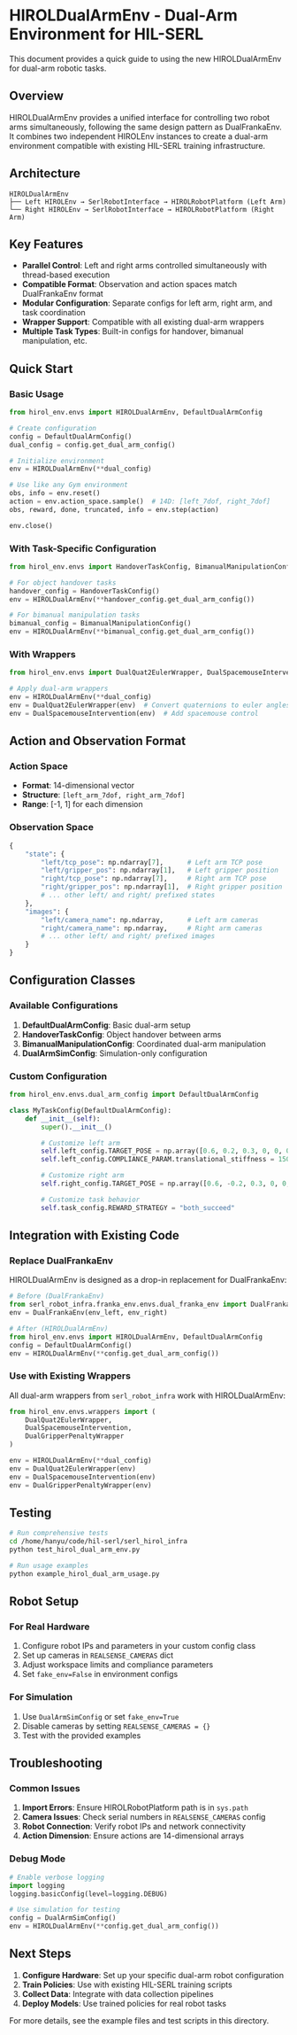 # HIROLDualArmEnv - Dual-Arm Environment for HIL-SERL

This document provides a quick guide to using the new HIROLDualArmEnv for dual-arm robotic tasks.

## Overview

HIROLDualArmEnv provides a unified interface for controlling two robot arms simultaneously, following the same design pattern as DualFrankaEnv. It combines two independent HIROLEnv instances to create a dual-arm environment compatible with existing HIL-SERL training infrastructure.

## Architecture

```
HIROLDualArmEnv
├── Left HIROLEnv → SerlRobotInterface → HIROLRobotPlatform (Left Arm)
└── Right HIROLEnv → SerlRobotInterface → HIROLRobotPlatform (Right Arm)
```

## Key Features

- **Parallel Control**: Left and right arms controlled simultaneously with thread-based execution
- **Compatible Format**: Observation and action spaces match DualFrankaEnv format
- **Modular Configuration**: Separate configs for left arm, right arm, and task coordination
- **Wrapper Support**: Compatible with all existing dual-arm wrappers
- **Multiple Task Types**: Built-in configs for handover, bimanual manipulation, etc.

## Quick Start

### Basic Usage

```python
from hirol_env.envs import HIROLDualArmEnv, DefaultDualArmConfig

# Create configuration
config = DefaultDualArmConfig()
dual_config = config.get_dual_arm_config()

# Initialize environment
env = HIROLDualArmEnv(**dual_config)

# Use like any Gym environment
obs, info = env.reset()
action = env.action_space.sample()  # 14D: [left_7dof, right_7dof]
obs, reward, done, truncated, info = env.step(action)

env.close()
```

### With Task-Specific Configuration

```python
from hirol_env.envs import HandoverTaskConfig, BimanualManipulationConfig

# For object handover tasks
handover_config = HandoverTaskConfig()
env = HIROLDualArmEnv(**handover_config.get_dual_arm_config())

# For bimanual manipulation tasks
bimanual_config = BimanualManipulationConfig()
env = HIROLDualArmEnv(**bimanual_config.get_dual_arm_config())
```

### With Wrappers

```python
from hirol_env.envs import DualQuat2EulerWrapper, DualSpacemouseIntervention

# Apply dual-arm wrappers
env = HIROLDualArmEnv(**dual_config)
env = DualQuat2EulerWrapper(env)  # Convert quaternions to euler angles
env = DualSpacemouseIntervention(env)  # Add spacemouse control
```

## Action and Observation Format

### Action Space
- **Format**: 14-dimensional vector
- **Structure**: `[left_arm_7dof, right_arm_7dof]`
- **Range**: [-1, 1] for each dimension

### Observation Space
```python
{
    "state": {
        "left/tcp_pose": np.ndarray[7],      # Left arm TCP pose
        "left/gripper_pos": np.ndarray[1],   # Left gripper position
        "right/tcp_pose": np.ndarray[7],     # Right arm TCP pose
        "right/gripper_pos": np.ndarray[1],  # Right gripper position
        # ... other left/ and right/ prefixed states
    },
    "images": {
        "left/camera_name": np.ndarray,      # Left arm cameras
        "right/camera_name": np.ndarray,     # Right arm cameras
        # ... other left/ and right/ prefixed images
    }
}
```

## Configuration Classes

### Available Configurations

1. **DefaultDualArmConfig**: Basic dual-arm setup
2. **HandoverTaskConfig**: Object handover between arms
3. **BimanualManipulationConfig**: Coordinated dual-arm manipulation
4. **DualArmSimConfig**: Simulation-only configuration

### Custom Configuration

```python
from hirol_env.envs.dual_arm_config import DefaultDualArmConfig

class MyTaskConfig(DefaultDualArmConfig):
    def __init__(self):
        super().__init__()

        # Customize left arm
        self.left_config.TARGET_POSE = np.array([0.6, 0.2, 0.3, 0, 0, 0])
        self.left_config.COMPLIANCE_PARAM.translational_stiffness = 1500.0

        # Customize right arm
        self.right_config.TARGET_POSE = np.array([0.6, -0.2, 0.3, 0, 0, 0])

        # Customize task behavior
        self.task_config.REWARD_STRATEGY = "both_succeed"
```

## Integration with Existing Code

### Replace DualFrankaEnv

HIROLDualArmEnv is designed as a drop-in replacement for DualFrankaEnv:

```python
# Before (DualFrankaEnv)
from serl_robot_infra.franka_env.envs.dual_franka_env import DualFrankaEnv
env = DualFrankaEnv(env_left, env_right)

# After (HIROLDualArmEnv)
from hirol_env.envs import HIROLDualArmEnv, DefaultDualArmConfig
config = DefaultDualArmConfig()
env = HIROLDualArmEnv(**config.get_dual_arm_config())
```

### Use with Existing Wrappers

All dual-arm wrappers from `serl_robot_infra` work with HIROLDualArmEnv:

```python
from hirol_env.envs.wrappers import (
    DualQuat2EulerWrapper,
    DualSpacemouseIntervention,
    DualGripperPenaltyWrapper
)

env = HIROLDualArmEnv(**dual_config)
env = DualQuat2EulerWrapper(env)
env = DualSpacemouseIntervention(env)
env = DualGripperPenaltyWrapper(env)
```

## Testing

```bash
# Run comprehensive tests
cd /home/hanyu/code/hil-serl/serl_hirol_infra
python test_hirol_dual_arm_env.py

# Run usage examples
python example_hirol_dual_arm_usage.py
```

## Robot Setup

### For Real Hardware

1. Configure robot IPs and parameters in your custom config class
2. Set up cameras in `REALSENSE_CAMERAS` dict
3. Adjust workspace limits and compliance parameters
4. Set `fake_env=False` in environment configs

### For Simulation

1. Use `DualArmSimConfig` or set `fake_env=True`
2. Disable cameras by setting `REALSENSE_CAMERAS = {}`
3. Test with the provided examples

## Troubleshooting

### Common Issues

1. **Import Errors**: Ensure HIROLRobotPlatform path is in `sys.path`
2. **Camera Issues**: Check serial numbers in `REALSENSE_CAMERAS` config
3. **Robot Connection**: Verify robot IPs and network connectivity
4. **Action Dimension**: Ensure actions are 14-dimensional arrays

### Debug Mode

```python
# Enable verbose logging
import logging
logging.basicConfig(level=logging.DEBUG)

# Use simulation for testing
config = DualArmSimConfig()
env = HIROLDualArmEnv(**config.get_dual_arm_config())
```

## Next Steps

1. **Configure Hardware**: Set up your specific dual-arm robot configuration
2. **Train Policies**: Use with existing HIL-SERL training scripts
3. **Collect Data**: Integrate with data collection pipelines
4. **Deploy Models**: Use trained policies for real robot tasks

For more details, see the example files and test scripts in this directory.